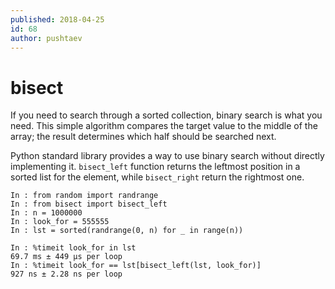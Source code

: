 ```yaml
---
published: 2018-04-25
id: 68
author: pushtaev
---
```


# bisect

If you need to search through a sorted collection, binary search is what you need. This simple algorithm compares the target value to the middle of the array; the result determines which half should be searched next.

Python standard library provides a way to use binary search without directly implementing it. `bisect_left` function returns the leftmost position in a sorted list for the element, while `bisect_right` return the rightmost one.

```ipython
In : from random import randrange
In : from bisect import bisect_left
In : n = 1000000
In : look_for = 555555
In : lst = sorted(randrange(0, n) for _ in range(n))
```

```ipython {ipython-native} {continue} {merge} {no-run} {# slow #}
In : %timeit look_for in lst
69.7 ms ± 449 µs per loop
In : %timeit look_for == lst[bisect_left(lst, look_for)]
927 ns ± 2.28 ns per loop
```

